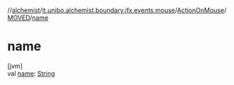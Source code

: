 //[alchemist](../../../../index.md)/[it.unibo.alchemist.boundary.jfx.events.mouse](../../index.md)/[ActionOnMouse](../index.md)/[MOVED](index.md)/[name](name.md)

# name

[jvm]\
val [name](name.md): [String](https://kotlinlang.org/api/latest/jvm/stdlib/kotlin/-string/index.html)
